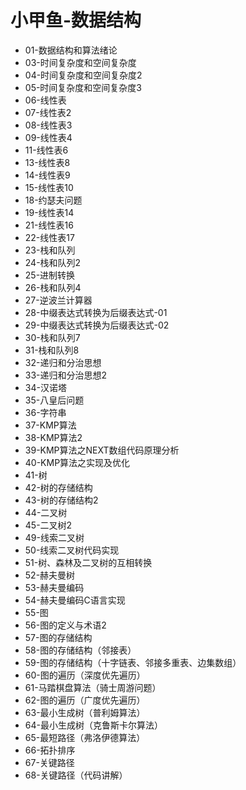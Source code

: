 # 小甲鱼-数据结构

* 01-数据结构和算法绪论
* 03-时间复杂度和空间复杂度
* 04-时间复杂度和空间复杂度2
* 05-时间复杂度和空间复杂度3
* 06-线性表
* 07-线性表2
* 08-线性表3
* 09-线性表4
* 11-线性表6
* 13-线性表8
* 14-线性表9
* 15-线性表10
* 18-约瑟夫问题
* 19-线性表14
* 21-线性表16
* 22-线性表17
* 23-栈和队列
* 24-栈和队列2
* 25-进制转换
* 26-栈和队列4
* 27-逆波兰计算器
* 28-中缀表达式转换为后缀表达式-01
* 29-中缀表达式转换为后缀表达式-02
* 30-栈和队列7
* 31-栈和队列8
* 32-递归和分治思想
* 33-递归和分治思想2
* 34-汉诺塔
* 35-八皇后问题
* 36-字符串
* 37-KMP算法
* 38-KMP算法2
* 39-KMP算法之NEXT数组代码原理分析
* 40-KMP算法之实现及优化
* 41-树
* 42-树的存储结构
* 43-树的存储结构2
* 44-二叉树
* 45-二叉树2
* 49-线索二叉树
* 50-线索二叉树代码实现
* 51-树、森林及二叉树的互相转换
* 52-赫夫曼树
* 53-赫夫曼编码
* 54-赫夫曼编码C语言实现
* 55-图
* 56-图的定义与术语2
* 57-图的存储结构
* 58-图的存储结构（邻接表）
* 59-图的存储结构（十字链表、邻接多重表、边集数组）
* 60-图的遍历（深度优先遍历）
* 61-马踏棋盘算法（骑士周游问题）
* 62-图的遍历（广度优先遍历）
* 63-最小生成树（普利姆算法）
* 64-最小生成树（克鲁斯卡尔算法）
* 65-最短路径（弗洛伊德算法）
* 66-拓扑排序
* 67-关键路径
* 68-关键路径（代码讲解）